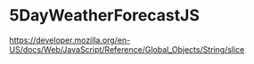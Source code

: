 # 5DayWeatherForecastJS

https://developer.mozilla.org/en-US/docs/Web/JavaScript/Reference/Global_Objects/String/slice
